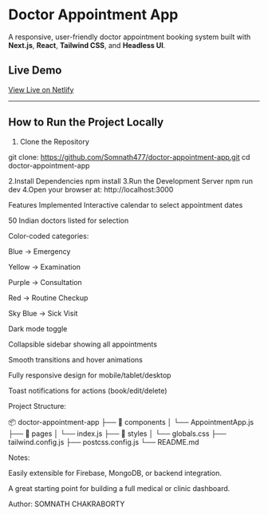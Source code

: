 #  Doctor Appointment App

A responsive, user-friendly doctor appointment booking system built with **Next.js**, **React**, **Tailwind CSS**, and **Headless UI**.

##  Live Demo

[ View Live on Netlify](https://doctorsappointmentapp.netlify.app/)

---

## How to Run the Project Locally

1. Clone the Repository

git clone: https://github.com/Somnath477/doctor-appointment-app.git
cd doctor-appointment-app

2.Install Dependencies
  npm install
3.Run the Development Server
 npm run dev
4.Open your browser at:
 http://localhost:3000

Features Implemented
 Interactive calendar to select appointment dates

 50 Indian doctors listed for selection

 Color-coded categories:

  Blue → Emergency

  Yellow → Examination

  Purple → Consultation

  Red → Routine Checkup

  Sky Blue → Sick Visit

 Dark mode toggle

 Collapsible sidebar showing all appointments

Smooth transitions and hover animations

Fully responsive design for mobile/tablet/desktop

Toast notifications for actions (book/edit/delete)


Project Structure:

📦 doctor-appointment-app
├── 📁 components
│   └── AppointmentApp.js
├── 📁 pages
│   └── index.js
├── 📁 styles
│   └── globals.css
├── tailwind.config.js
├── postcss.config.js
└── README.md


Notes:

Easily extensible for Firebase, MongoDB, or backend integration.

A great starting point for building a full medical or clinic dashboard.



Author:
SOMNATH CHAKRABORTY


